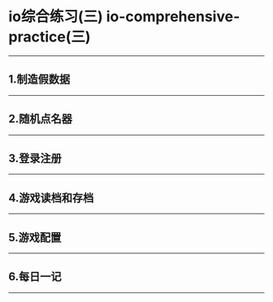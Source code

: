 # io综合练习(三) io-comprehensive-practice(三)


---



## 1.制造假数据



---



## 2.随机点名器



---




## 3.登录注册




---




## 4.游戏读档和存档




---



## 5.游戏配置



---



## 6.每日一记



---



